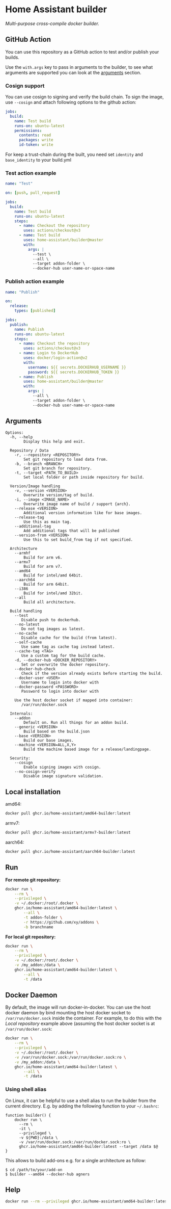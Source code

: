 # Home Assistant builder

_Multi-purpose cross-compile docker builder._

## GitHub Action

You can use this repository as a GitHub action to test and/or publish your builds.

Use the `with.args` key to pass in arguments to the builder, to see what arguments are supported you can look at the [arguments](#Arguments) section.

### Cosign support

You can use cosign to signing and verify the build chain. To sign the image, use `--cosign` and attach following options to the github action:

```yaml
jobs:
  build:
    name: Test build
    runs-on: ubuntu-latest
    permissions:
      contents: read
      packages: write
      id-token: write
```

For keep a trust-chain during the built, you need set `identity` and `base_identity` to your build.yml

### Test action example

```yaml
name: "Test"

on: [push, pull_request]

jobs:
  build:
    name: Test build
    runs-on: ubuntu-latest
    steps:
      - name: Checkout the repository
        uses: actions/checkout@v3
      - name: Test build
        uses: home-assistant/builder@master
        with:
          args: |
            --test \
            --all \
            --target addon-folder \
            --docker-hub user-name-or-space-name
```

### Publish action example

```yaml
name: "Publish"

on:
  release:
    types: [published]

jobs:
  publish:
    name: Publish
    runs-on: ubuntu-latest
    steps:
      - name: Checkout the repository
        uses: actions/checkout@v3
      - name: Login to DockerHub
        uses: docker/login-action@v2
        with:
          username: ${{ secrets.DOCKERHUB_USERNAME }}
          password: ${{ secrets.DOCKERHUB_TOKEN }}
      - name: Publish
        uses: home-assistant/builder@master
        with:
          args: |
            --all \
            --target addon-folder \
            --docker-hub user-name-or-space-name
```

## Arguments

```
Options:
  -h, --help
        Display this help and exit.

  Repository / Data
    -r, --repository <REPOSITORY>
        Set git repository to load data from.
    -b, --branch <BRANCH>
        Set git branch for repository.
    -t, --target <PATH_TO_BUILD>
        Set local folder or path inside repository for build.

  Version/Image handling
    -v, --version <VERSION>
        Overwrite version/tag of build.
    -i, --image <IMAGE_NAME>
        Overwrite image name of build / support {arch}.
    --release <VERSION>
        Additional version information like for base images.
    --release-tag
        Use this as main tag.
    --additional-tag
        Add additional tags that will be published
    --version-from <VERSION>
        Use this to set build_from tag if not specified.

  Architecture
    --armhf
        Build for arm v6.
    --armv7
        Build for arm v7.
    --amd64
        Build for intel/amd 64bit.
    --aarch64
        Build for arm 64bit.
    --i386
        Build for intel/amd 32bit.
    --all
        Build all architecture.

  Build handling
    --test
       Disable push to dockerhub.
    --no-latest
       Do not tag images as latest.
    --no-cache
       Disable cache for the build (from latest).
    --self-cache
       Use same tag as cache tag instead latest.
    --cache-tag <TAG>
       Use a custom tag for the build cache.
    -d, --docker-hub <DOCKER_REPOSITORY>
       Set or overwrite the docker repository.
    --docker-hub-check
       Check if the version already exists before starting the build.
    --docker-user <USER>
       Username to login into docker with
    --docker-password <PASSWORD>
       Password to login into docker with

    Use the host docker socket if mapped into container:
       /var/run/docker.sock

  Internals:
    --addon
        Default on. Run all things for an addon build.
    --generic <VERSION>
        Build based on the build.json
    --base <VERSION>
        Build our base images.
    --machine <VERSION=ALL,X,Y>
        Build the machine based image for a release/landingpage.

  Security:
    --cosign
        Enable signing images with cosign.
    --no-cosign-verify
        Disable image signature validation.
```

## Local installation

amd64:

```bash
docker pull ghcr.io/home-assistant/amd64-builder:latest
```

armv7:

```bash
docker pull ghcr.io/home-assistant/armv7-builder:latest
```

aarch64:

```bash
docker pull ghcr.io/home-assistant/aarch64-builder:latest
```

## Run

**For remote git repository:**

```bash
docker run \
	--rm \
	--privileged \
	-v ~/.docker:/root/.docker \
    ghcr.io/home-assistant/amd64-builder:latest \
		--all \
		-t addon-folder \
		-r https://github.com/xy/addons \
		-b branchname
```

**For local git repository:**

```bash
docker run \
	--rm \
	--privileged \
	-v ~/.docker:/root/.docker \
	-v /my_addon:/data \
    ghcr.io/home-assistant/amd64-builder:latest \
		--all \
		-t /data
```

## Docker Daemon

By default, the image will run docker-in-docker. You can use the host docker daemon by bind mounting the host docker socket to `/var/run/docker.sock` inside the container. For example, to do this with the _Local repository_ example above (assuming the host docker socket is at `/var/run/docker.sock`:

```bash
docker run \
	--rm \
	--privileged \
	-v ~/.docker:/root/.docker \
	-v /var/run/docker.sock:/var/run/docker.sock:ro \
	-v /my_addon:/data \
    ghcr.io/home-assistant/amd64-builder:latest \
		--all \
		-t /data
```

### Using shell alias

On Linux, it can be helpful to use a shell alias to run the builder from the
current directory. E.g. by adding the following function to your `~/.bashrc`:

```
function builder() {
	docker run \
	  --rm \
	  -it \
	  --privileged \
	  -v ${PWD}:/data \
	  -v /var/run/docker.sock:/var/run/docker.sock:ro \
      ghcr.io/home-assistant/amd64-builder:latest --target /data $@
}
```

This allows to build add-ons e.g. for a single architecture as follow:
```
$ cd /path/to/your/add-on
$ builder --amd64 --docker-hub agners
```

## Help

```bash
docker run --rm --privileged ghcr.io/home-assistant/amd64-builder:latest --help
```
